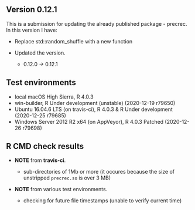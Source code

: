 ## Version 0.12.1
This is a submission for updating the already published package - precrec.
In this version I have:

* Replace std::random_shuffle with a new function

* Updated the version.
    * 0.12.0 -> 0.12.1
    
## Test environments
* local macOS High Sierra, R 4.0.3
* win-builder, R Under development (unstable) (2020-12-19 r79650)
* Ubuntu 16.04.6 LTS (on travis-ci), R 4.0.3 & R Under development (2020-12-25 r79685)
* Windows Server 2012 R2 x64 (on AppVeyor), R 4.0.3 Patched (2020-12-26 r79698)

## R CMD check results
* **NOTE** from **travis-ci**.
    * sub-directories of 1Mb or more (it occures because the size of unstripped `precrec.so` is over 3 MB)

* **NOTE** from various test environments.
    * checking for future file timestamps (unable to verify current time) 
